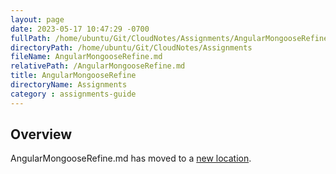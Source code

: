 ```yaml
---
layout: page
date: 2023-05-17 10:47:29 -0700
fullPath: /home/ubuntu/Git/CloudNotes/Assignments/AngularMongooseRefine.md
directoryPath: /home/ubuntu/Git/CloudNotes/Assignments
fileName: AngularMongooseRefine.md
relativePath: /AngularMongooseRefine.md
title: AngularMongooseRefine
directoryName: Assignments
category : assignments-guide
---
```


## Overview

AngularMongooseRefine.md has moved to a [new location](Mongo/AngularMongooseRefine.md).

